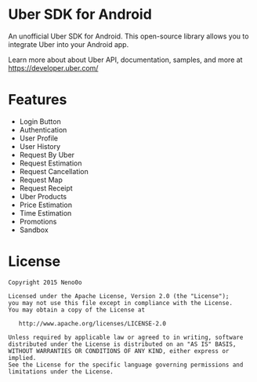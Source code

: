 # Uber SDK for Android
An unofficial Uber SDK for Android. 
This open-source library allows you to integrate Uber into your Android app.

Learn more about about Uber API, documentation, samples, and more at https://developer.uber.com/

# Features
- Login Button
- Authentication
- User Profile
- User History
- Request By Uber
- Request Estimation
- Request Cancellation
- Request Map
- Request Receipt
- Uber Products
- Price Estimation
- Time Estimation
- Promotions
- Sandbox 


# License

    Copyright 2015 Neno0o

    Licensed under the Apache License, Version 2.0 (the "License");
    you may not use this file except in compliance with the License.
    You may obtain a copy of the License at
    
       http://www.apache.org/licenses/LICENSE-2.0
    
    Unless required by applicable law or agreed to in writing, software
    distributed under the License is distributed on an "AS IS" BASIS,
    WITHOUT WARRANTIES OR CONDITIONS OF ANY KIND, either express or implied.
    See the License for the specific language governing permissions and
    limitations under the License.
